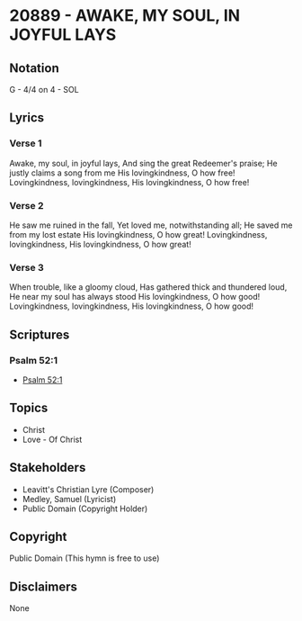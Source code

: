 # 20889 - AWAKE, MY SOUL, IN JOYFUL LAYS

## Notation

G - 4/4 on 4 - SOL

## Lyrics

### Verse 1

Awake, my soul, in joyful lays, And sing the great Redeemer's praise; He justly claims a song from me His lovingkindness, O how free! Lovingkindness, lovingkindness, His lovingkindness, O how free!

### Verse 2

He saw me ruined in the fall, Yet loved me, notwithstanding all; He saved me from my lost estate His lovingkindness, O how great! Lovingkindness, lovingkindness, His lovingkindness, O how great!

### Verse 3

When trouble, like a gloomy cloud, Has gathered thick and thundered loud, He near my soul has always stood His lovingkindness, O how good! Lovingkindness, lovingkindness, His lovingkindness, O how good!


## Scriptures

### Psalm 52:1

- [Psalm 52:1](https://www.biblegateway.com/passage/?search=Psalm%2052%3A1)


## Topics

- Christ
- Love - Of Christ

## Stakeholders

- Leavitt's Christian Lyre (Composer)
- Medley, Samuel (Lyricist)
- Public Domain (Copyright Holder)

## Copyright

Public Domain
(This hymn is free to use)

## Disclaimers

None

